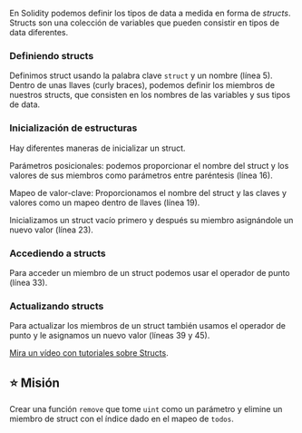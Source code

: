 En Solidity podemos definir los tipos de data a medida en forma de _structs_. Structs son una colección de variables que pueden consistir en tipos de data diferentes.

### Definiendo structs

Definimos struct usando la palabra clave `struct` y un nombre (línea 5). Dentro de unas llaves (curly braces), podemos definir los miembros de nuestros structs, que consisten en los nombres de las variables y sus tipos de data.

### Inicialización de estructuras

Hay diferentes maneras de inicializar un struct.

Parámetros posicionales: podemos proporcionar el nombre del struct y los valores de sus miembros como parámetros entre paréntesis (línea 16).

Mapeo de valor-clave: Proporcionamos el nombre del struct y las claves y valores como un mapeo dentro de llaves (línea 19).

Inicializamos un struct vacío primero y después su miembro asignándole un nuevo valor (línea 23).

### Accediendo a structs

Para acceder un miembro de un struct podemos usar el operador de punto (línea 33).

### Actualizando structs

Para actualizar los miembros de un struct también usamos el operador de punto y le asignamos un nuevo valor (líneas 39 y 45).

<a href="https://www.youtube.com/watch?v=kYBHq7EmFBc" target="_blank">Mira un vídeo con tutoriales sobre Structs</a>.

## ⭐️ Misión

Crear una función `remove` que tome `uint` como un parámetro y elimine un miembro de struct con el índice dado en el mapeo de  `todos`.